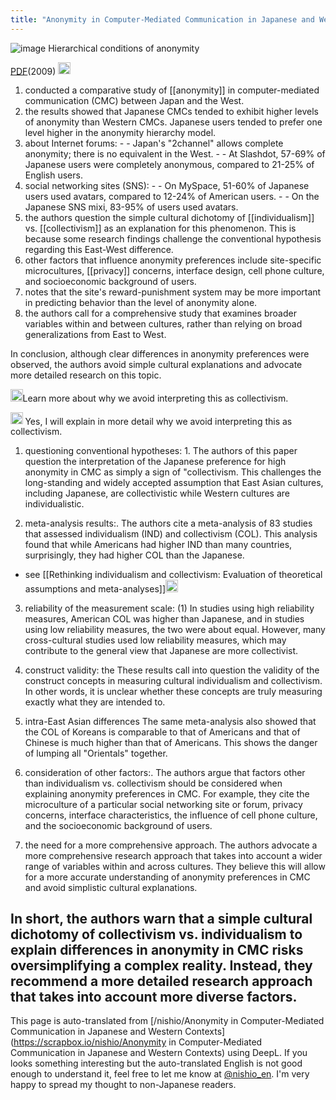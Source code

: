 ```yaml
---
title: "Anonymity in Computer-Mediated Communication in Japanese and Western Contexts"
---
```


![image](https://gyazo.com/0a8f3c19ef4443de76434e7132c7587e/thumb/1000)
Hierarchical conditions of anonymity

[PDF](https://www.cyber-u.ac.jp/about/pdf/bulletin/0002/0002_04.pdf)(2009)
<img src='https://scrapbox.io/api/pages/nishio-en/claude/icon' alt='claude.icon' height="19.5"/>
1. conducted a comparative study of [[anonymity]] in computer-mediated communication (CMC) between Japan and the West.
2. the results showed that Japanese CMCs tended to exhibit higher levels of anonymity than Western CMCs. Japanese users tended to prefer one level higher in the anonymity hierarchy model.
3. about Internet forums:
        - - Japan's "2channel" allows complete anonymity; there is no equivalent in the West.
        - - At Slashdot, 57-69% of Japanese users were completely anonymous, compared to 21-25% of English users.
4. social networking sites (SNS):
        - - On MySpace, 51-60% of Japanese users used avatars, compared to 12-24% of American users.
        - - On the Japanese SNS mixi, 83-95% of users used avatars.
5. the authors question the simple cultural dichotomy of [[individualism]] vs. [[collectivism]] as an explanation for this phenomenon. This is because some research findings challenge the conventional hypothesis regarding this East-West difference.
6. other factors that influence anonymity preferences include site-specific microcultures, [[privacy]] concerns, interface design, cell phone culture, and socioeconomic background of users.
7. notes that the site's reward-punishment system may be more important in predicting behavior than the level of anonymity alone.
8. the authors call for a comprehensive study that examines broader variables within and between cultures, rather than relying on broad generalizations from East to West.

In conclusion, although clear differences in anonymity preferences were observed, the authors avoid simple cultural explanations and advocate more detailed research on this topic.


<img src='https://scrapbox.io/api/pages/nishio-en/nishio/icon' alt='nishio.icon' height="19.5"/>Learn more about why we avoid interpreting this as collectivism.

<img src='https://scrapbox.io/api/pages/nishio-en/claude/icon' alt='claude.icon' height="19.5"/>
Yes, I will explain in more detail why we avoid interpreting this as collectivism.

1. questioning conventional hypotheses: 1.
The authors of this paper question the interpretation of the Japanese preference for high anonymity in CMC as simply a sign of "collectivism. This challenges the long-standing and widely accepted assumption that East Asian cultures, including Japanese, are collectivistic while Western cultures are individualistic.

2. meta-analysis results:.
The authors cite a meta-analysis of 83 studies that assessed individualism (IND) and collectivism (COL). This analysis found that while Americans had higher IND than many countries, surprisingly, they had higher COL than the Japanese.
- see [[Rethinking individualism and collectivism: Evaluation of theoretical assumptions and meta-analyses]]<img src='https://scrapbox.io/api/pages/nishio-en/nishio/icon' alt='nishio.icon' height="19.5"/>

3. reliability of the measurement scale: (1)
In studies using high reliability measures, American COL was higher than Japanese, and in studies using low reliability measures, the two were about equal. However, many cross-cultural studies used low reliability measures, which may contribute to the general view that Japanese are more collectivist.

4. construct validity: the
These results call into question the validity of the construct concepts in measuring cultural individualism and collectivism. In other words, it is unclear whether these concepts are truly measuring exactly what they are intended to.

5. intra-East Asian differences
The same meta-analysis also showed that the COL of Koreans is comparable to that of Americans and that of Chinese is much higher than that of Americans. This shows the danger of lumping all "Orientals" together.

6. consideration of other factors:.
The authors argue that factors other than individualism vs. collectivism should be considered when explaining anonymity preferences in CMC. For example, they cite the microculture of a particular social networking site or forum, privacy concerns, interface characteristics, the influence of cell phone culture, and the socioeconomic background of users.

7. the need for a more comprehensive approach.
The authors advocate a more comprehensive research approach that takes into account a wider range of variables within and across cultures. They believe this will allow for a more accurate understanding of anonymity preferences in CMC and avoid simplistic cultural explanations.

In short, the authors warn that a simple cultural dichotomy of collectivism vs. individualism to explain differences in anonymity in CMC risks oversimplifying a complex reality. Instead, they recommend a more detailed research approach that takes into account more diverse factors.
---
This page is auto-translated from [/nishio/Anonymity in Computer-Mediated Communication in Japanese and Western Contexts](https://scrapbox.io/nishio/Anonymity in Computer-Mediated Communication in Japanese and Western Contexts) using DeepL. If you looks something interesting but the auto-translated English is not good enough to understand it, feel free to let me know at [@nishio_en](https://twitter.com/nishio_en). I'm very happy to spread my thought to non-Japanese readers.